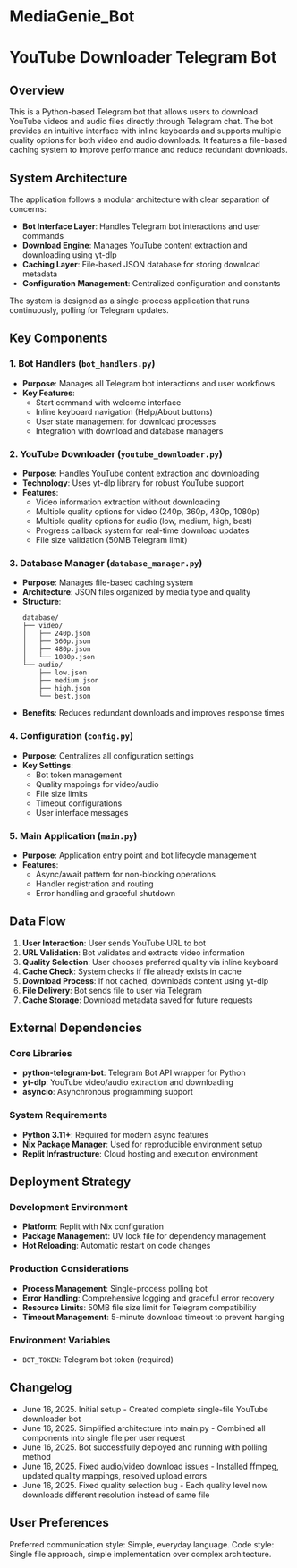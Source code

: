 # MediaGenie_Bot

# YouTube Downloader Telegram Bot

## Overview

This is a Python-based Telegram bot that allows users to download YouTube videos and audio files directly through Telegram chat. The bot provides an intuitive interface with inline keyboards and supports multiple quality options for both video and audio downloads. It features a file-based caching system to improve performance and reduce redundant downloads.

## System Architecture

The application follows a modular architecture with clear separation of concerns:

- **Bot Interface Layer**: Handles Telegram bot interactions and user commands
- **Download Engine**: Manages YouTube content extraction and downloading using yt-dlp
- **Caching Layer**: File-based JSON database for storing download metadata
- **Configuration Management**: Centralized configuration and constants

The system is designed as a single-process application that runs continuously, polling for Telegram updates.

## Key Components

### 1. Bot Handlers (`bot_handlers.py`)
- **Purpose**: Manages all Telegram bot interactions and user workflows
- **Key Features**:
  - Start command with welcome interface
  - Inline keyboard navigation (Help/About buttons)
  - User state management for download processes
  - Integration with download and database managers

### 2. YouTube Downloader (`youtube_downloader.py`)
- **Purpose**: Handles YouTube content extraction and downloading
- **Technology**: Uses yt-dlp library for robust YouTube support
- **Features**:
  - Video information extraction without downloading
  - Multiple quality options for video (240p, 360p, 480p, 1080p)
  - Multiple quality options for audio (low, medium, high, best)
  - Progress callback system for real-time download updates
  - File size validation (50MB Telegram limit)

### 3. Database Manager (`database_manager.py`)
- **Purpose**: Manages file-based caching system
- **Architecture**: JSON files organized by media type and quality
- **Structure**:
  ```
  database/
  ├── video/
  │   ├── 240p.json
  │   ├── 360p.json
  │   ├── 480p.json
  │   └── 1080p.json
  └── audio/
      ├── low.json
      ├── medium.json
      ├── high.json
      └── best.json
  ```
- **Benefits**: Reduces redundant downloads and improves response times

### 4. Configuration (`config.py`)
- **Purpose**: Centralizes all configuration settings
- **Key Settings**:
  - Bot token management
  - Quality mappings for video/audio
  - File size limits
  - Timeout configurations
  - User interface messages

### 5. Main Application (`main.py`)
- **Purpose**: Application entry point and bot lifecycle management
- **Features**:
  - Async/await pattern for non-blocking operations
  - Handler registration and routing
  - Error handling and graceful shutdown

## Data Flow

1. **User Interaction**: User sends YouTube URL to bot
2. **URL Validation**: Bot validates and extracts video information
3. **Quality Selection**: User chooses preferred quality via inline keyboard
4. **Cache Check**: System checks if file already exists in cache
5. **Download Process**: If not cached, downloads content using yt-dlp
6. **File Delivery**: Bot sends file to user via Telegram
7. **Cache Storage**: Download metadata saved for future requests

## External Dependencies

### Core Libraries
- **python-telegram-bot**: Telegram Bot API wrapper for Python
- **yt-dlp**: YouTube video/audio extraction and downloading
- **asyncio**: Asynchronous programming support

### System Requirements
- **Python 3.11+**: Required for modern async features
- **Nix Package Manager**: Used for reproducible environment setup
- **Replit Infrastructure**: Cloud hosting and execution environment

## Deployment Strategy

### Development Environment
- **Platform**: Replit with Nix configuration
- **Package Management**: UV lock file for dependency management
- **Hot Reloading**: Automatic restart on code changes

### Production Considerations
- **Process Management**: Single-process polling bot
- **Error Handling**: Comprehensive logging and graceful error recovery
- **Resource Limits**: 50MB file size limit for Telegram compatibility
- **Timeout Management**: 5-minute download timeout to prevent hanging

### Environment Variables
- `BOT_TOKEN`: Telegram bot token (required)

## Changelog

- June 16, 2025. Initial setup - Created complete single-file YouTube downloader bot
- June 16, 2025. Simplified architecture into main.py - Combined all components into single file per user request
- June 16, 2025. Bot successfully deployed and running with polling method
- June 16, 2025. Fixed audio/video download issues - Installed ffmpeg, updated quality mappings, resolved upload errors
- June 16, 2025. Fixed quality selection bug - Each quality level now downloads different resolution instead of same file

## User Preferences

Preferred communication style: Simple, everyday language.
Code style: Single file approach, simple implementation over complex architecture.
